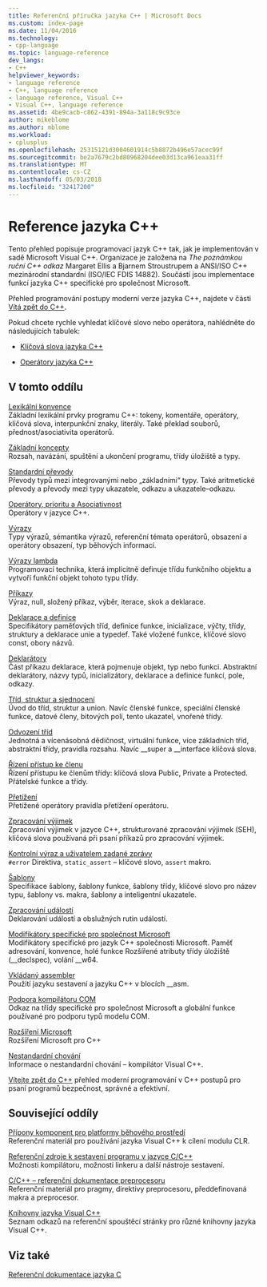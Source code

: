 ```yaml
---
title: Referenční příručka jazyka C++ | Microsoft Docs
ms.custom: index-page
ms.date: 11/04/2016
ms.technology:
- cpp-language
ms.topic: language-reference
dev_langs:
- C++
helpviewer_keywords:
- language reference
- C++, language reference
- language reference, Visual C++
- Visual C++, language reference
ms.assetid: 4be9cacb-c862-4391-894a-3a118c9c93ce
author: mikeblome
ms.author: mblome
ms.workload:
- cplusplus
ms.openlocfilehash: 25315121d3004601914c5b8872b496e57acec99f
ms.sourcegitcommit: be2a7679c2bd80968204dee03d13ca961eaa31ff
ms.translationtype: MT
ms.contentlocale: cs-CZ
ms.lasthandoff: 05/03/2018
ms.locfileid: "32417200"
---
```

# <a name="c-language-reference"></a>Reference jazyka C++
Tento přehled popisuje programovací jazyk C++ tak, jak je implementován v sadě Microsoft Visual C++. Organizace je založena na *The poznámkou ruční C++ odkaz* Margaret Ellis a Bjarnem Stroustrupem a ANSI/ISO C++ mezinárodní standardní (ISO/IEC FDIS 14882). Součástí jsou implementace funkcí jazyka C++ specifické pro společnost Microsoft.  

Přehled programování postupy moderní verze jazyka C++, najdete v části [Vítá zpět do C++](welcome-back-to-cpp-modern-cpp.md).
  
 Pokud chcete rychle vyhledat klíčové slovo nebo operátora, nahlédněte do následujících tabulek:  
  
-   [Klíčová slova jazyka C++](../cpp/keywords-cpp.md)  
  
-   [Operátory jazyka C++](../cpp/cpp-built-in-operators-precedence-and-associativity.md)  
  
## <a name="in-this-section"></a>V tomto oddílu  

 [Lexikální konvence](../cpp/lexical-conventions.md)  
 Základní lexikální prvky programu C++: tokeny, komentáře, operátory, klíčová slova, interpunkční znaky, literály. Také překlad souborů, přednost/asociativita operátorů.  
  
 [Základní koncepty](../cpp/basic-concepts-cpp.md)  
 Rozsah, navázání, spuštění a ukončení programu, třídy úložiště a typy.  
  
 [Standardní převody](../cpp/standard-conversions.md)  
 Převody typů mezi integrovanými nebo „základními“ typy. Také aritmetické převody a převody mezi typy ukazatele, odkazu a ukazatele–odkazu.  
  
 [Operátory, prioritu a Asociativnost](../cpp/cpp-built-in-operators-precedence-and-associativity.md)  
 Operátory v jazyce C++.  
  
 [Výrazy](../cpp/expressions-cpp.md)  
 Typy výrazů, sémantika výrazů, referenční témata operátorů, obsazení a operátory obsazení, typ běhových informací.  
  
 [Výrazy lambda](../cpp/lambda-expressions-in-cpp.md)  
 Programovací technika, která implicitně definuje třídu funkčního objektu a vytvoří funkční objekt tohoto typu třídy.  
  
 [Příkazy](../cpp/statements-cpp.md)  
 Výraz, null, složený příkaz, výběr, iterace, skok a deklarace.  
  
 [Deklarace a definice](declarations-and-definitions-cpp.md)  
 Specifikátory paměťových tříd, definice funkce, inicializace, výčty, třídy, struktury a deklarace unie a typedef. Také vložené funkce, klíčové slovo const, obory názvů.  
  
 [Deklarátory](http://msdn.microsoft.com/en-us/8a7b9b51-92bd-4ac0-b3fe-0c4abe771838)  
 Část příkazu deklarace, která pojmenuje objekt, typ nebo funkci. Abstraktní deklarátory, názvy typů, inicializátory, deklarace a definice funkcí, pole, odkazy.  
  
 [Tříd, struktur a sjednocení](../cpp/classes-and-structs-cpp.md)  
 Úvod do tříd, struktur a union. Navíc členské funkce, speciální členské funkce, datové členy, bitových polí, tento ukazatel, vnořené třídy.  
  
 [Odvození tříd](../cpp/inheritance-cpp.md)  
 Jednotná a vícenásobná dědičnost, virtuální funkce, více základních tříd, abstraktní třídy, pravidla rozsahu. Navíc __super a \__interface klíčová slova.  
  
 [Řízení přístup ke členu](../cpp/member-access-control-cpp.md)  
 Řízení přístupu ke členům třídy: klíčová slova Public, Private a Protected. Přátelské funkce a třídy.  
  
 [Přetížení](operator-overloading.md)  
 Přetížené operátory pravidla přetížení operátoru.  
  
 [Zpracování výjimek](../cpp/exception-handling-in-visual-cpp.md)  
 Zpracování výjimek v jazyce C++, strukturované zpracování výjimek (SEH), klíčová slova používaná při psaní příkazů pro zpracování výjimek.  
  
 [Kontrolní výraz a uživatelem zadané zprávy](../cpp/assertion-and-user-supplied-messages-cpp.md)  
 `#error` Direktiva, `static_assert` – klíčové slovo, `assert` makro.  
  
 [Šablony](../cpp/templates-cpp.md)  
 Specifikace šablony, šablony funkce, šablony třídy, klíčové slovo pro název typu, šablony vs. makra, šablony a inteligentní ukazatele.  
  
 [Zpracování událostí](../cpp/event-handling.md)  
 Deklarování událostí a obslužných rutin událostí.  
  
 [Modifikátory specifické pro společnost Microsoft](../cpp/microsoft-specific-modifiers.md)  
 Modifikátory specifické pro jazyk C++ společnosti Microsoft. Paměť adresování, konvence, holé funkce Rozšířené atributy třídy úložiště (__declspec), volání \__w64.  
  
 [Vkládaný assembler](../assembler/inline/inline-assembler.md)  
 Použití jazyku sestavení a jazyku C++ v blocích __asm.  
  
 [Podpora kompilátoru COM](../cpp/compiler-com-support.md)  
 Odkaz na třídy specifické pro společnost Microsoft a globální funkce používané pro podporu typů modelu COM.  
  
 [Rozšíření Microsoft](../cpp/microsoft-extensions.md)  
 Rozšíření Microsoft pro C++  
  
 [Nestandardní chování](../cpp/nonstandard-behavior.md)  
 Informace o nestandardní chování – kompilátor Visual C++.  

 [Vítejte zpět do C++](welcome-back-to-cpp-modern-cpp.md) přehled moderní programování v C++ postupů pro psaní programů bezpečnost, správné a efektivní.
  
## <a name="related-sections"></a>Související oddíly  
 [Přípony komponent pro platformy běhového prostředí](../windows/component-extensions-for-runtime-platforms.md)  
 Referenční materiál pro používání jazyka Visual C++ k cílení modulu CLR.  
  
 [Referenční zdroje k sestavení programu v jazyce C/C++](../build/reference/c-cpp-building-reference.md)  
 Možnosti kompilátoru, možnosti linkeru a další nástroje sestavení.  
  
 [C/C++ – referenční dokumentace preprocesoru](../preprocessor/c-cpp-preprocessor-reference.md)  
 Referenční materiál pro pragmy, direktivy preprocesoru, předdefinovaná makra a preprocesor.  
  
 [Knihovny jazyka Visual C++](../standard-library/cpp-standard-library-reference.md)  
 Seznam odkazů na referenční spouštěcí stránky pro různé knihovny jazyka Visual C++.  
  
## <a name="see-also"></a>Viz také  
 [Referenční dokumentace jazyka C](../c-language/c-language-reference.md)